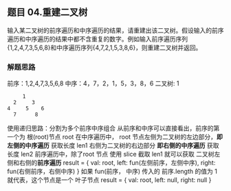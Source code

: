 ## 题目 04.重建二叉树
输入某二叉树的前序遍历和中序遍历的结果，请重建出该二叉树。假设输入的前序遍历和中序遍历的结果中都不含重复的数字。例如输入前序遍历序列{1,2,4,7,3,5,6,8}和中序遍历序列{4,7,2,1,5,3,8,6}，则重建二叉树并返回。

### 解题思路
  前序：1,2,4,7,3,5,6,8
  中序：4，7，2，1，5，3，8，6
  二叉树: 1 

         1
      2     3
    4     5    6
      7      8
  使用递归思路：分割为多个前序中序组合
  从前序和中序可以直接看出，前序的第一个为 根(root)节点  root
  在中序遍历中，
  root 节点左侧为二叉树的左边部分，**即左侧的中序遍历** 获取长度 len1 
  右侧为二叉树的右边部分 **即右侧的中序遍历**  获取长度 len2
  前序遍历中，除了root 节点 使用 slice 截取 len1 就可以获取 二叉树左侧和右侧的**前序遍历**
  result = {
    val: root,
    left: fun(左侧前序，左侧中序),
    right: fun(右侧前序，右侧中序)
  }
  如果 fun(前序， 中序)
  传入的 前序.length 的值为 1 就代表，这个节点是一个 叶子节点
  result = {
    val: root,
    left: null,
    right: null
  }
  